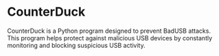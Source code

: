 # CounterDuck
CounterDuck is a Python program designed to prevent BadUSB attacks. This program helps protect against malicious USB devices by constantly monitoring and blocking suspicious USB activity.

